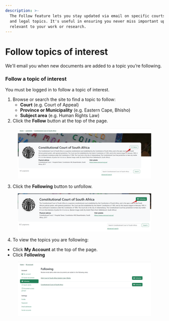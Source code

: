 ```yaml
---
description: >-
  The Follow feature lets you stay updated via email on specific courts, regions
  and legal topics. It's useful in ensuring you never miss important updates
  relevant to your work or research.
---
```


# Follow topics of interest




We'll email you when new documents are added to a topic you’re following.

### Follow a topic of interest

You must be logged in to follow a topic of interest.

1. Browse or search the site to find a topic to follow:
   * **Court** (e.g. Court of Appeal)
   * **Province or Municipality** (e.g. Eastern Cape, Bhisho)
   * **Subject area** (e.g. Human Rights Law)
2. Click the **Follow** button at the top of the page.

<figure><img src=".gitbook/assets/kenyalaw--follow 1.png" alt=""><figcaption></figcaption></figure>

3. Click the **Following** button to unfollow.

<figure><img src=".gitbook/assets/kenyalaw--follow 5.png" alt=""><figcaption></figcaption></figure>

4. To view the topics you are following:

* Click **My Account** at the top of the page.
* Click **Following**

<figure><img src=".gitbook/assets/kenyalaw--follow 6.png" alt=""><figcaption></figcaption></figure>